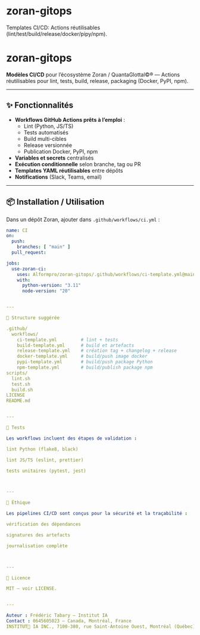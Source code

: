 # zoran-gitops
Templates CI/CD: Actions réutilisables (lint/test/build/release/docker/pipy/npm).
# zoran-gitops

**Modèles CI/CD** pour l’écosystème Zoran / QuantaGlottal©® — Actions réutilisables pour lint, tests, build, release, packaging (Docker, PyPI, npm).

---

## ✨ Fonctionnalités
- **Workflows GitHub Actions prêts à l’emploi** :
  - Lint (Python, JS/TS)
  - Tests automatisés
  - Build multi-cibles
  - Release versionnée
  - Publication Docker, PyPI, npm
- **Variables et secrets** centralisés
- **Exécution conditionnelle** selon branche, tag ou PR
- **Templates YAML réutilisables** entre dépôts
- **Notifications** (Slack, Teams, email)

---

## 📦 Installation / Utilisation
Dans un dépôt Zoran, ajouter dans `.github/workflows/ci.yml` :
```yaml
name: CI
on:
  push:
    branches: [ "main" ]
  pull_request:

jobs:
  use-zoran-ci:
    uses: Alformpro/zoran-gitops/.github/workflows/ci-template.yml@main
    with:
      python-version: "3.11"
      node-version: "20"


---

🧱 Structure suggérée

.github/
  workflows/
    ci-template.yml         # lint + tests
    build-template.yml      # build et artefacts
    release-template.yml    # création tag + changelog + release
    docker-template.yml     # build/push image docker
    pypi-template.yml       # build/push package Python
    npm-template.yml        # build/publish package npm
scripts/
  lint.sh
  test.sh
  build.sh
LICENSE
README.md


---

🧪 Tests

Les workflows incluent des étapes de validation :

lint Python (flake8, black)

lint JS/TS (eslint, prettier)

tests unitaires (pytest, jest)



---

🔐 Éthique

Les pipelines CI/CD sont conçus pour la sécurité et la traçabilité :

vérification des dépendances

signatures des artefacts

journalisation complète



---

📜 Licence

MIT — voir LICENSE.


---

Auteur : Frédéric Tabary — Institut IA
Contact : 0645605023 — Canada, Montréal, France
INSTITUT🦋 IA INC., 7100-380, rue Saint-Antoine Ouest, Montréal (Québec) H2Y 3X7.
